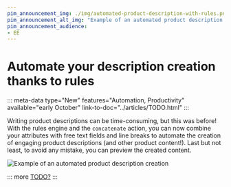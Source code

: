 ```yaml
---
pim_announcement_img: ./img/automated-product-description-with-rules.png
pim_announcement_alt_img: "Example of an automated product description creation"
pim_announcement_audience:
- EE
---
```


# Automate your description creation thanks to rules
::: meta-data type="New" features="Automation, Productivity" available="early October" link-to-doc="../articles/TODO.html"
:::

Writing product descriptions can be time-consuming, but this was before! With the rules engine and the `concatenate` action, you can now combine your attributes with free text fields and line breaks to automate the creation of engaging product descriptions (and other product content!). Last but not least, to avoid any mistake, you can preview the created content.

![Example of an automated product description creation](../img/automated-product-description-with-rules.png)

::: more
[TODO?](../articles/TODO.html)
:::
